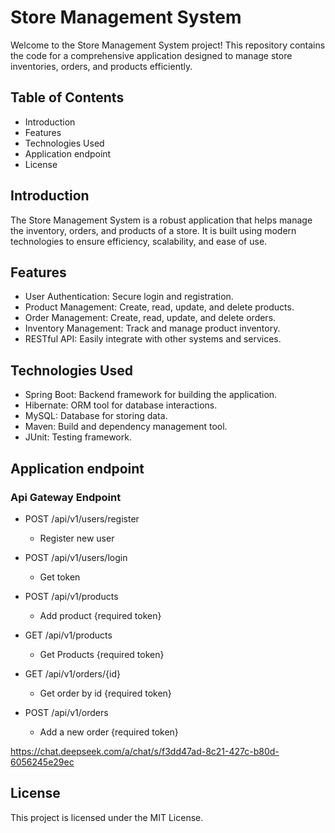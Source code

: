# Store Management System
Welcome to the Store Management System project! This repository contains the code for a comprehensive application designed to manage store inventories, orders, and products efficiently.

## Table of Contents

- Introduction
- Features
- Technologies Used
- Application endpoint
- License

## Introduction
The Store Management System is a robust application that helps manage the inventory, orders, and products of a store. It is built using modern technologies to ensure efficiency, scalability, and ease of use.

## Features

- User Authentication: Secure login and registration.
- Product Management: Create, read, update, and delete products.
- Order Management: Create, read, update, and delete orders.
- Inventory Management: Track and manage product inventory.
- RESTful API: Easily integrate with other systems and services.

## Technologies Used
- Spring Boot: Backend framework for building the application.
- Hibernate: ORM tool for database interactions.
- MySQL: Database for storing data.
- Maven: Build and dependency management tool.
- JUnit: Testing framework.

## Application endpoint

### Api Gateway Endpoint

 - POST  /api/v1/users/register
   - Register new user

 - POST /api/v1/users/login
   - Get token
 
 - POST /api/v1/products
   - Add product {required token}

 - GET /api/v1/products
   - Get Products {required token}

 - GET /api/v1/orders/{id}
   - Get order by id {required token}
   
 - POST /api/v1/orders
   - Add a new order {required token}
  

https://chat.deepseek.com/a/chat/s/f3dd47ad-8c21-427c-b80d-6056245e29ec
 
## License
This project is licensed under the MIT License.

